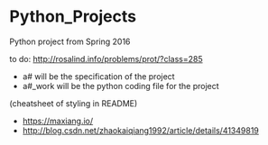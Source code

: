 # Python_Projects
Python project from Spring 2016

to do:
http://rosalind.info/problems/prot/?class=285
* a# will be the specification of the project
* a#_work will be the python coding file for the project

(cheatsheet of styling in README)
* https://maxiang.io/
* http://blog.csdn.net/zhaokaiqiang1992/article/details/41349819
